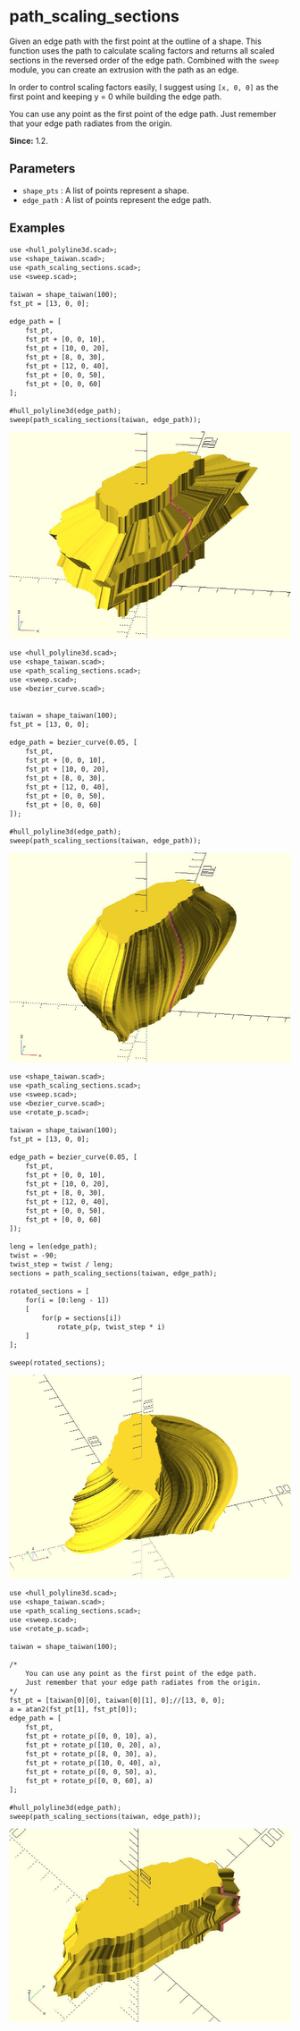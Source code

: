 # path_scaling_sections

Given an edge path with the first point at the outline of a shape. This function uses the path to calculate scaling factors and returns all scaled sections in the reversed order of the edge path. Combined with the `sweep` module, you can create an extrusion with the path as an edge. 

In order to control scaling factors easily, I suggest using `[x, 0, 0]` as the first point and keeping y = 0 while building the edge path.

You can use any point as the first point of the edge path. Just remember that your edge path radiates from the origin.

**Since:** 1.2.

## Parameters

- `shape_pts` : A list of points represent a shape.
- `edge_path` : A list of points represent the edge path.

## Examples

	use <hull_polyline3d.scad>;
	use <shape_taiwan.scad>;
	use <path_scaling_sections.scad>;
	use <sweep.scad>;

	taiwan = shape_taiwan(100);
	fst_pt = [13, 0, 0];

	edge_path = [
		fst_pt,
		fst_pt + [0, 0, 10],
		fst_pt + [10, 0, 20],
		fst_pt + [8, 0, 30],
		fst_pt + [12, 0, 40],
		fst_pt + [0, 0, 50],
		fst_pt + [0, 0, 60]
	];

	#hull_polyline3d(edge_path);
	sweep(path_scaling_sections(taiwan, edge_path));

![path_scaling_sections](images/lib3x-path_scaling_sections-1.JPG)

	use <hull_polyline3d.scad>;
	use <shape_taiwan.scad>;
	use <path_scaling_sections.scad>;
	use <sweep.scad>;
	use <bezier_curve.scad>;


	taiwan = shape_taiwan(100);
	fst_pt = [13, 0, 0];

	edge_path = bezier_curve(0.05, [
		fst_pt,
		fst_pt + [0, 0, 10],
		fst_pt + [10, 0, 20],
		fst_pt + [8, 0, 30],
		fst_pt + [12, 0, 40],
		fst_pt + [0, 0, 50],
		fst_pt + [0, 0, 60]
	]);

	#hull_polyline3d(edge_path);
	sweep(path_scaling_sections(taiwan, edge_path));

![path_scaling_sections](images/lib3x-path_scaling_sections-2.JPG)

	use <shape_taiwan.scad>;
	use <path_scaling_sections.scad>;
	use <sweep.scad>;
	use <bezier_curve.scad>;
	use <rotate_p.scad>;

	taiwan = shape_taiwan(100);
	fst_pt = [13, 0, 0];

	edge_path = bezier_curve(0.05, [
		fst_pt,
		fst_pt + [0, 0, 10],
		fst_pt + [10, 0, 20],
		fst_pt + [8, 0, 30],
		fst_pt + [12, 0, 40],
		fst_pt + [0, 0, 50],
		fst_pt + [0, 0, 60]
	]);

	leng = len(edge_path);
	twist = -90;
	twist_step = twist / leng;
	sections = path_scaling_sections(taiwan, edge_path);

	rotated_sections = [
		for(i = [0:leng - 1]) 
		[
			for(p = sections[i]) 
				rotate_p(p, twist_step * i)        
		]
	];

	sweep(rotated_sections);

![path_scaling_sections](images/lib3x-path_scaling_sections-3.JPG)	

	use <hull_polyline3d.scad>;
	use <shape_taiwan.scad>;
	use <path_scaling_sections.scad>;
	use <sweep.scad>;
    use <rotate_p.scad>;

	taiwan = shape_taiwan(100);

    /* 
	    You can use any point as the first point of the edge path.
		Just remember that your edge path radiates from the origin.
	*/
	fst_pt = [taiwan[0][0], taiwan[0][1], 0];//[13, 0, 0];
    a = atan2(fst_pt[1], fst_pt[0]);
	edge_path = [
		fst_pt,
		fst_pt + rotate_p([0, 0, 10], a),
		fst_pt + rotate_p([10, 0, 20], a),
		fst_pt + rotate_p([8, 0, 30], a),
		fst_pt + rotate_p([10, 0, 40], a),
		fst_pt + rotate_p([0, 0, 50], a),
		fst_pt + rotate_p([0, 0, 60], a)
	];

	#hull_polyline3d(edge_path);
	sweep(path_scaling_sections(taiwan, edge_path));

![path_scaling_sections](images/lib3x-path_scaling_sections-4.JPG)